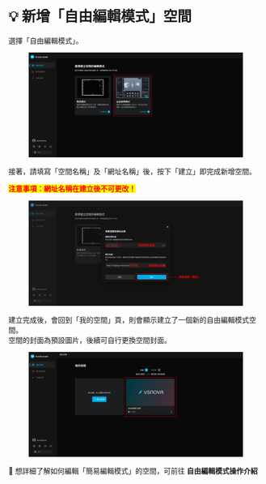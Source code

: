 # 💡 新增「自由編輯模式」空間

選擇「自由編輯模式」。

<figure><img src="../../.gitbook/assets/Frame 82.png" alt=""><figcaption></figcaption></figure>



接著，請填寫「空間名稱」及「網址名稱」後，按下「建立」即完成新增空間。

<mark style="color:red;">**注意事項：網址名稱在建立後不可更改！**</mark>

<figure><img src="../../.gitbook/assets/Frame 80.png" alt=""><figcaption></figcaption></figure>



建立完成後，會回到「我的空間」頁，則會顯示建立了一個新的自由編輯模式空間。\
空間的封面為預設圖片，後續可自行更換空間封面。

<figure><img src="../../.gitbook/assets/Frame 83 (1).png" alt=""><figcaption></figcaption></figure>



🌟 想詳細了解如何編輯「簡易編輯模式」的空間，可前往 **自由編輯模式操作介紹**
